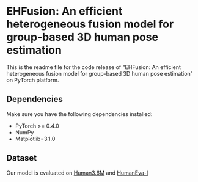 # EHFusion: An efficient heterogeneous fusion model for group-based 3D human pose estimation

This is the readme file for the code release of "EHFusion: An efficient heterogeneous fusion model for group-based 3D human pose estimation" on PyTorch platform.

## Dependencies
Make sure you have the following dependencies installed:
* PyTorch >= 0.4.0
* NumPy
* Matplotlib=3.1.0

## Dataset

Our model is evaluated on [Human3.6M](http://vision.imar.ro/human3.6m) and [HumanEva-I](http://humaneva.is.tue.mpg.de/datasets_human_1)
